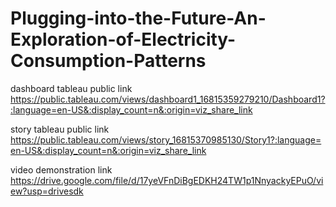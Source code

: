 # Plugging-into-the-Future-An-Exploration-of-Electricity-Consumption-Patterns

dashboard tableau public link https://public.tableau.com/views/dashboard1_16815359279210/Dashboard1?:language=en-US&:display_count=n&:origin=viz_share_link

story tableau public link https://public.tableau.com/views/story_16815370985130/Story1?:language=en-US&:display_count=n&:origin=viz_share_link

video demonstration link https://drive.google.com/file/d/17yeVFnDiBgEDKH24TW1p1NnyackyEPuO/view?usp=drivesdk

